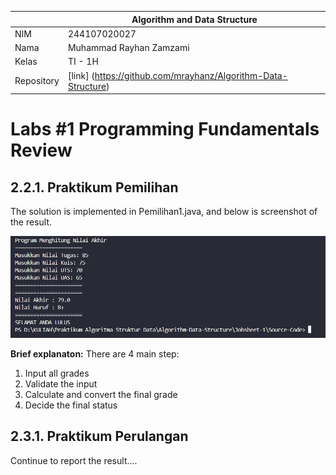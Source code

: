 |  | Algorithm and Data Structure |
|--|--|
| NIM |  244107020027 |
| Nama |  Muhammad Rayhan Zamzami |
| Kelas | TI - 1H |
| Repository | [link] (https://github.com/mrayhanz/Algorithm-Data-Structure) |

# Labs #1 Programming Fundamentals Review

## 2.2.1. Praktikum Pemilihan

The solution is implemented in Pemilihan1.java, and below is screenshot of the result.

![Screenshot](img/Pemilihan.png)

**Brief explanaton:** There are 4 main step: 
1. Input all grades
2. Validate the input
3. Calculate and convert the final grade
4. Decide the final status

## 2.3.1. Praktikum Perulangan
Continue to report the result....
